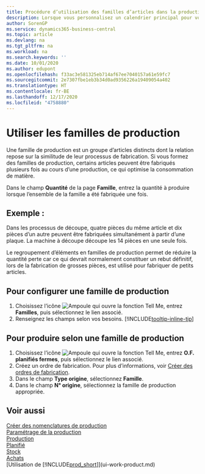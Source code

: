 ```yaml
---
title: Procédure d’utilisation des familles d’articles dans la production | Microsoft Docs
description: Lorsque vous personnalisez un calendrier principal pour votre société ou pour l’un de ses partenaires commerciaux, votre tâche consiste essentiellement à modifier le statut des jours ouvrés et chômés.
author: SorenGP
ms.service: dynamics365-business-central
ms.topic: article
ms.devlang: na
ms.tgt_pltfrm: na
ms.workload: na
ms.search.keywords: ''
ms.date: 10/01/2020
ms.author: edupont
ms.openlocfilehash: f33ac3e581325eb714af67ee7040157a61e59fc7
ms.sourcegitcommit: 2e7307fbe1eb3b34d0ad9356226a19409054a402
ms.translationtype: HT
ms.contentlocale: fr-BE
ms.lasthandoff: 12/17/2020
ms.locfileid: "4758880"
---
```

# <a name="work-with-production-families"></a>Utiliser les familles de production
Une famille de production est un groupe d’articles distincts dont la relation repose sur la similitude de leur processus de fabrication. Si vous formez des familles de production, certains articles peuvent être fabriqués plusieurs fois au cours d’une production, ce qui optimise la consommation de matière.

Dans le champ **Quantité** de la page **Famille**, entrez la quantité à produire lorsque l’ensemble de la famille a été fabriquée une fois.

## <a name="example"></a>Exemple :
Dans les processus de découpe, quatre pièces du même article et dix pièces d’un autre peuvent être fabriquées simultanément à partir d’une plaque. La machine à découpe découpe les 14 pièces en une seule fois.

Le regroupement d’éléments en familles de production permet de réduire la quantité perte car ce qui devrait normalement constituer un rebut définitif, lors de la fabrication de grosses pièces, est utilisé pour fabriquer de petits articles.

## <a name="to-set-up-a-production-family"></a>Pour configurer une famille de production
1. Choisissez l’icône ![Ampoule qui ouvre la fonction Tell Me](media/ui-search/search_small.png "Dites-moi ce que vous voulez faire"), entrez **Familles**, puis sélectionnez le lien associé.
2. Renseignez les champs selon vos besoins. [!INCLUDE[tooltip-inline-tip](includes/tooltip-inline-tip_md.md)]

## <a name="to-produce-based-on-a-production-family"></a>Pour produire selon une famille de production
1. Choisissez l’icône ![Ampoule qui ouvre la fonction Tell Me](media/ui-search/search_small.png "Dites-moi ce que vous voulez faire"), entrez **O.F. planifiés fermes**, puis sélectionnez le lien associé.
2. Créez un ordre de fabrication. Pour plus d’informations, voir [Créer des ordres de fabrication](production-how-to-create-production-orders.md).
3. Dans le champ **Type origine**, sélectionnez **Famille**.  
4. Dans le champ **N° origine**, sélectionnez la famille de production appropriée.

## <a name="see-also"></a>Voir aussi
[Créer des nomenclatures de production](production-how-to-create-production-boms.md)  
[Paramétrage de la production](production-configure-production-processes.md)  
[Production](production-manage-manufacturing.md)    
[Planifié](production-planning.md)   
[Stock](inventory-manage-inventory.md)  
[Achats](purchasing-manage-purchasing.md)  
[Utilisation de [!INCLUDE[prod_short](includes/prod_short.md)]](ui-work-product.md)
